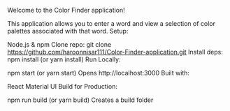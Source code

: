 Welcome to the Color Finder application!

This application allows you to enter a word and view a selection of color palettes associated with that word.
Setup:

Node.js & npm
Clone repo: git clone https://github.com/haroonnisar111/Color-Finder-application.git
Install deps: npm install (or yarn install)
Run Locally:

npm start (or yarn start)
Opens http://localhost:3000
Built with:

React
Material UI
Build for Production:

npm run build (or yarn build)
Creates a build folder
